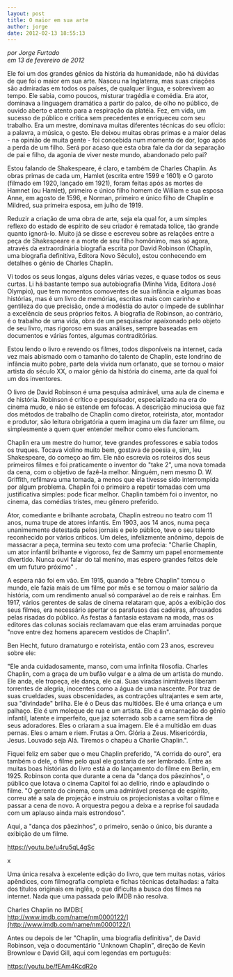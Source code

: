 ```yaml
---
layout: post
title: O maior em sua arte
author: jorge
date: 2012-02-13 18:55:13
---
```

*por Jorge Furtado*\
*em 13 de fevereiro de 2012*

Ele foi um dos grandes gênios da história da humanidade, não há dúvidas de que foi o maior em sua arte. Nasceu na Inglaterra, mas suas criações são admiradas em todos os países, de qualquer língua, e sobrevivem ao tempo. Ele sabia, como poucos, misturar tragédia e comédia. Era ator, dominava a linguagem dramática a partir do palco, de olho no público, de ouvido aberto e atento para a respiração da platéia. Fez, em vida, um sucesso de público e crítica sem precedentes e enriqueceu com seu trabalho. Era um mestre, dominava muitas diferentes técnicas do seu ofício: a palavra, a música, o gesto. Ele deixou muitas obras primas e a maior delas - na opinião de muita gente - foi concebida num momento de dor, logo após a perda de um filho. Será por acaso que esta obra fale da dor da separação de pai e filho, da agonia de viver neste mundo, abandonado pelo pai?

Estou falando de Shakespeare, é claro, e também de Charles Chaplin. As obras primas de cada um, Hamlet (escrita entre 1599 e 1601) e O garoto (filmado em 1920, lançado em 1921), foram feitas após as mortes de Hamnet (ou Hamlet), primeiro e único filho homem de William e sua esposa Anne, em agosto de 1596, e Norman, primeiro e único filho de Chaplin e Mildred, sua primeira esposa, em julho de 1919.

Reduzir a criação de uma obra de arte, seja ela qual for, a um simples reflexo do estado de espírito de seu criador é rematada tolice, tão grande quanto ignorá-lo. Muito já se disse e escreveu sobre as relações entre a peça de Shakespeare e a morte de seu filho homônimo, mas só agora, através da extraordinária biografia escrita por David Robinson (Chaplin, uma biografia definitiva, Editora Novo Século), estou conhecendo em detalhes o gênio de Charles Chaplin.

Vi todos os seus longas, alguns deles várias vezes, e quase todos os seus curtas. Li há bastante tempo sua autobiografia (Minha Vida, Editora José Olympio), que tem momentos comoventes de sua infância e algumas boas histórias, mas é um livro de memórias, escritas mais com carinho e gentileza do que precisão, onde a modéstia do autor o impede de sublinhar a excelência de seus próprios feitos. A biografia de Robinson, ao contrário, é o trabalho de uma vida, obra de um pesquisador apaixonado pelo objeto de seu livro, mas rigoroso em suas análises, sempre baseadas em documentos e várias fontes, algumas contraditórias.

Estou lendo o livro e revendo os filmes, todos disponíveis na internet, cada vez mais abismado com o tamanho do talento de Chaplin, este londrino de infância muito pobre, parte dela vivida num orfanato, que se tornou o maior artista do século XX, o maior gênio da história do cinema, arte da qual foi um dos inventores.

O livro de David Robinson é uma pesquisa admirável, uma aula de cinema e de história. Robinson é crítico e pesquisador, especializado na era do cinema mudo, e não se estende em fofocas. A descrição minuciosa que faz dos métodos de trabalho de Chaplin como diretor, roteirista, ator, montador e produtor, são leitura obrigatória a quem imagina um dia fazer um filme, ou simplesmente a quem quer entender melhor como eles funcionam.

Chaplin era um mestre do humor, teve grandes professores e sabia todos os truques. Tocava violino muito bem, gostava de poesia e, sim, leu Shakespeare, do começo ao fim. Ele não escrevia os roteiros dos seus primeiros filmes e foi praticamente o inventor do "take 2", uma nova tomada da cena, com o objetivo de fazê-la melhor. Ninguém, nem mesmo D. W. Griffith, refilmava uma tomada, a menos que ela tivesse sido interrompida por algum problema. Chaplin foi o primeiro a repetir tomadas com uma justificativa simples: pode ficar melhor. Chaplin também foi o inventor, no cinema, das comédias tristes, meu gênero preferido.

Ator, comediante e brilhante acrobata, Chaplin estreou no teatro com 11 anos, numa trupe de atores infantis. Em 1903, aos 14 anos, numa peça unanimemente detestada pelos jornais e pelo público, teve o seu talento reconhecido por vários críticos. Um deles, infelizmente anônimo, depois de massacrar a peça, termina seu texto com uma profecia: "Charlie Chaplin, um ator infantil brilhante e vigoroso, fez de Sammy um papel enormemente divertido. Nunca ouvi falar do tal menino, mas espero grandes feitos dele em um futuro próximo" .

A espera não foi em vão. Em 1915, quando a "febre Chaplin" tomou o mundo, ele fazia mais de um filme por mês e se tornou o maior salário da história, com um rendimento anual só comparável ao de reis e rainhas. Em 1917, vários gerentes de salas de cinema relataram que, após a exibição dos seus filmes, era necessário apertar os parafusos das cadeiras, afrouxados pelas risadas do público. As festas à fantasia estavam na moda, mas os editores das colunas sociais reclamavam que elas eram arruinadas porque "nove entre dez homens aparecem vestidos de Chaplin".

Ben Hecht, futuro dramaturgo e roteirista, então com 23 anos, escreveu sobre ele:

"Ele anda cuidadosamente, manso, com uma infinita filosofia. Charles Chaplin, com a graça de um bufão vulgar e a alma de um artista do mundo. Ele anda, ele tropeça, ele dança, ele cai. Suas viradas inimitáveis liberam torrentes de alegria, inocentes como a água de uma nascente. Por traz de suas crueldades, suas obscenidades, as contrações ultrajantes e sem arte, sua "divindade" brilha. Ele é o Deus das multidões. Ele é uma criança e um palhaço. Ele é um moleque de rua e um artista. Ele é a encarnação do gênio infantil, latente e imperfeito, que jaz soterrado sob a carne sem fibra de seus adoradores. Eles o criaram a sua imagem. Ele é a multidão em duas pernas. Eles o amam e riem. Frutas a Om. Glória a Zeus. Misericórdia, Jesus. Louvado seja Alá. Tiremos o chapéu a Charlie Chaplin.".

Fiquei feliz em saber que o meu Chaplin preferido, "A corrida do ouro", era também o dele, o filme pelo qual ele gostaria de ser lembrado. Entre as muitas boas histórias do livro está a do lançamento do filme em Berlin, em 1925. Robinson conta que durante a cena da "dança dos pãezinhos", o público que lotava o cinema Capitol foi ao delírio, rindo e aplaudindo o filme. "O gerente do cinema, com uma admirável presença de espírito, correu até a sala de projeção e instruiu os projecionistas a voltar o filme e passar a cena de novo. A orquestra pegou a deixa e a reprise foi saudada com um aplauso ainda mais estrondoso".

Aqui, a "dança dos pãezinhos", o primeiro, senão o único, bis durante a exibição de um filme.

<https://youtu.be/u4ru5qL4gSc>

[](https://youtu.be/u4ru5qL4gSc)x

Uma única resalva à excelente edição do livro, que tem muitas notas, vários apêndices, com filmografia completa e fichas técnicas detalhadas: a falta dos títulos originais em inglês, o que dificulta a busca dos filmes na internet. Nada que uma passada pelo IMDB não resolva.

Charles Chaplin no IMDB:[\
http://www.imdb.com/name/nm0000122/](http://www.imdb.com/name/nm0000122/)

[](http://www.imdb.com/name/nm0000122/)Antes ou depois de ler "Chaplin, uma biografia definitiva", de David Robinson, veja o documentário "Unknown Chaplin", direção de Kevin Brownlow e David Gill, aqui com legendas em português:

<https://youtu.be/fEAm4KcdR2o>